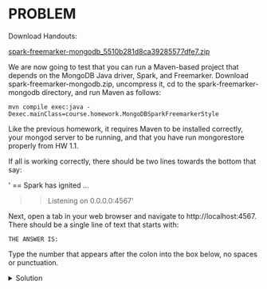 # PROBLEM

Download Handouts:

[spark-freemarker-mongodb_5510b281d8ca39285577dfe7.zip](https://university.mongodb.com/static/MongoDB_2018_M101J_August/handouts/spark-freemarker-mongodb_5510b281d8ca39285577dfe7.zip)

We are now going to test that you can run a Maven-based project that depends on the MongoDB Java driver, Spark, and Freemarker. Download spark-freemarker-mongodb.zip, uncompress it, cd to the spark-freemarker-mongodb directory, and run Maven as follows:

`mvn compile exec:java -Dexec.mainClass=course.homework.MongoDBSparkFreemarkerStyle`

Like the previous homework, it requires Maven to be installed correctly, your mongod server to be running, and that you have run mongorestore properly from HW 1.1.

If all is working correctly, there should be two lines towards the bottom that say:

' == Spark has ignited ...
>> Listening on 0.0.0.0:4567' 

Next, open a tab in your web browser and navigate to http://localhost:4567. There should be a single line of text that starts with:

`THE ANSWER IS:`

Type the number that appears after the colon into the box below, no spaces or punctuation.

<details>
  <summary>Solution</summary>
  <br>2805
</details>
